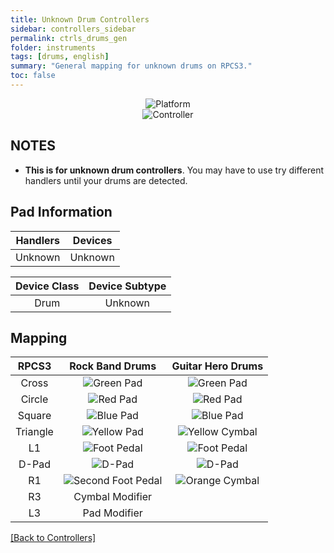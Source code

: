 ```yaml
---
title: Unknown Drum Controllers
sidebar: controllers_sidebar
permalink: ctrls_drums_gen
folder: instruments
tags: [drums, english]
summary: "General mapping for unknown drums on RPCS3."
toc: false
---
```



<div align="center"> <img src="https://rb3pc.milohax.org/images/instruments/plat/myst.png" alt="Platform" title="Platform"></div>

<div align="center"> <img src="https://rb3pc.milohax.org/images/instruments/cont/mystcontrollers.png" alt="Controller" title="Controller"></div>

## NOTES

* **This is for unknown drum controllers**. You may have to use try different handlers until your drums are detected.

## Pad Information

| Handlers | Devices |
|:--------:|:-------:|
| Unknown | Unknown |

| Device Class | Device Subtype |
|:------------:|:--------------:|
| Drum | Unknown |

## Mapping

| **RPCS3**    | **Rock Band Drums** | **Guitar Hero Drums** |
|:--------:|:-------------------:|:-----------------:|
| Cross | ![Green Pad](https://rb3pc.milohax.org/images/btns/drms/rb/gp.png "Green Pad") | ![Green Pad](https://rb3pc.milohax.org/images/btns/drms/gh/gp.png "Green Pad") |
| Circle | ![Red Pad](https://rb3pc.milohax.org/images/btns/drms/rb/rp.png "Red Pad") | ![Red Pad](https://rb3pc.milohax.org/images/btns/drms/gh/rp.png "Red Pad") |
| Square | ![Blue Pad](https://rb3pc.milohax.org/images/btns/drms/rb/bp.png "Blue Pad") | ![Blue Pad](https://rb3pc.milohax.org/images/btns/drms/gh/bp.png "Blue Pad") |
| Triangle | ![Yellow Pad](https://rb3pc.milohax.org/images/btns/drms/rb/yp.png "Yellow Pad") | ![Yellow Cymbal](https://rb3pc.milohax.org/images/btns/drms/gh/yc.png "Yellow Cymbal") |
| L1 | ![Foot Pedal](https://rb3pc.milohax.org/images/btns/drms/rb/kp.png "Foot Pedal") | ![Foot Pedal](https://rb3pc.milohax.org/images/btns/drms/gh/kp.png "Foot Pedal") |
| D-Pad | ![D-Pad](https://rb3pc.milohax.org/images/btns/ctrls/xbox/dp.png "D-Pad") | ![D-Pad](https://rb3pc.milohax.org/images/btns/ctrls/xbox/dp.png "D-Pad") |
| R1 | ![Second Foot Pedal](https://rb3pc.milohax.org/images/btns/drms/rb/kp.png "Second Foot Pedal") | ![Orange Cymbal](https://rb3pc.milohax.org/images/btns/drms/gh/oc.png "Orange Cymbal") |
| R3 | Cymbal Modifier | |
| L3 | Pad Modifier | |

[[Back to Controllers]](https://rb3pc.milohax.org/ctrls#instrument-list)